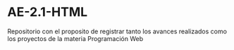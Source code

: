 # AE-2.1-HTML
Repositorio con el proposito de registrar tanto los avances realizados como los proyectos de la materia Programación Web
